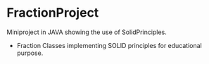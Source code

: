 # FractionProject
Miniproject in JAVA showing the use of SolidPrinciples.

  + Fraction Classes implementing SOLID principles for educational purpose.
